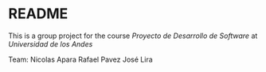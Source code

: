 # README

This is a group project for the course *Proyecto de Desarrollo de Software* at *Universidad de los Andes*

Team: 
Nicolas Apara
Rafael Pavez
José Lira
